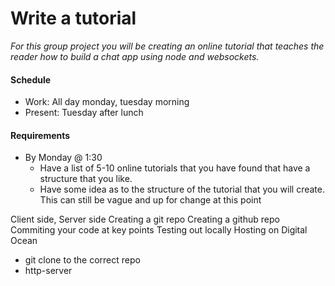 # Write a tutorial

*For this group project you will be creating an online tutorial that teaches the reader how to build a chat app using node and websockets.*


#### Schedule
  - Work: All day monday, tuesday morning
  - Present: Tuesday after lunch

#### Requirements
  - By Monday @ 1:30
    - Have a list of 5-10 online tutorials that you have found that have a structure that you like.
    - Have some idea as to the structure of the tutorial that you will create. This can still be vague and up for change at this point


Client side, Server side
Creating a git repo
Creating a github repo
Commiting your code at key points
Testing out locally
Hosting on Digital Ocean
 - git clone to the correct repo
 - http-server
